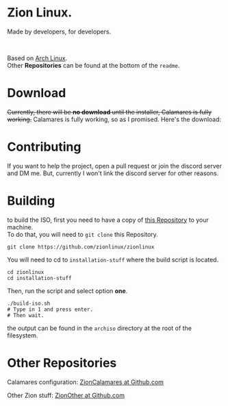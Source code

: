 # Zion Linux.
Made by developers, for developers.

<br>

Based on [Arch Linux](https://archlinux.org). <br>
Other **Repositories** can be found at the bottom of the ``readme``.

# Download

~~Currently, there will be **no download** until the installer, Calamares is fully working.~~
Calamares is fully working, so as I promised. Here's the download:



# Contributing

If you want to help the project, open a pull request or join the discord server and DM me.
But, currently I won't link the discord server for other reasons.

# Building

to build the ISO, first you need to have a copy of [this Repository](https://github.com/zionlinux/zionlinux) to your machine. <br>
To do that, you will need to ``git clone`` this Repository.

```
git clone https://github.com/zionlinux/zionlinux
```

You will need to cd to ``installation-stuff`` where the build script is located.

```
cd zionlinux
cd installation-stuff
```
Then, run the script and select option **one**.

```
./build-iso.sh
# Type in 1 and press enter.
# Then wait.
```

the output can be found in the ``archiso`` directory at the root of the filesystem.

# Other Repositories

Calamares configuration: [ZionCalamares at Github.com](https://github.com/zionlinux/zioncalamares)

Other Zion stuff: [ZionOther at Github.com](https://zionlinux/zionother)
